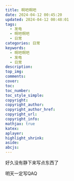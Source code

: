 ```yaml
---
title: 啊吧啊吧
date: 2024-04-12 00:45:20
updated: 2024-04-12 00:48:01
tags:
  - 发电
  - 啊吧啊吧
  - 日常
categories: 日常
keywords:
  - 啊吧啊吧
  - 发电
  - 日常
description: 
top_img:
comments:
cover:
toc:
toc_number:
toc_style_simple:
copyright:
copyright_author:
copyright_author_href:
copyright_url:
copyright_info:
mathjax: true
katex:
aplayer:
highlight_shrink:
aside:
abcjs:
---
```


好久没有静下来写点东西了

明天一定写QAQ
